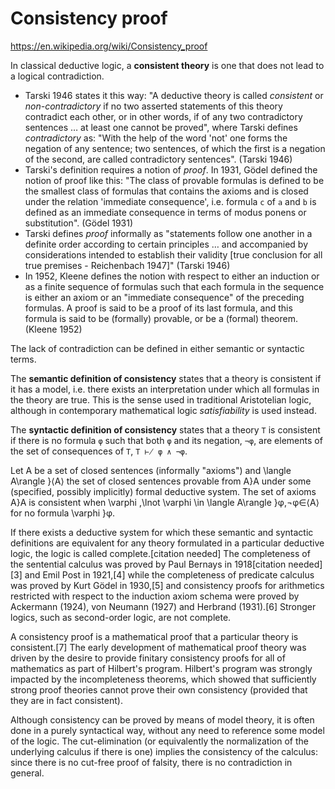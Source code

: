 # Consistency proof

https://en.wikipedia.org/wiki/Consistency_proof

In classical deductive logic, a **consistent theory** is one that does not lead to a logical contradiction.

<!-- #region NOTE about consistency -->

* Tarski 1946 states it this way: "A deductive theory is called *consistent* or *non-contradictory* if no two asserted statements of this theory contradict each other, or in other words, if of any two contradictory sentences … at least one cannot be proved", where Tarski defines *contradictory* as: "With the help of the word 'not' one forms the negation of any sentence; two sentences, of which the first is a negation of the second, are called contradictory sentences". (Tarski 1946)
* Tarski's definition requires a notion of *proof*. In 1931, Gödel defined the notion of proof like this: "The class of provable formulas is defined to be the smallest class of formulas that contains the axioms and is closed under the relation 'immediate consequence', i.e. formula `c` of `a` and `b` is defined as an immediate consequence in terms of modus ponens or substitution". (Gödel 1931)
* Tarski defines *proof* informally as "statements follow one another in a definite order according to certain principles … and accompanied by considerations intended to establish their validity [true conclusion for all true premises - Reichenbach 1947]" (Tarski 1946)
* In 1952, Kleene defines the notion with respect to either an induction or as a finite sequence of formulas such that each formula in the sequence is either an axiom or an "immediate consequence" of the preceding formulas. A proof is said to be a proof of its last formula, and this formula is said to be (formally) provable, or be a (formal) theorem. (Kleene 1952)

<!-- #endregion -->


The lack of contradiction can be defined in either semantic or syntactic terms.

The **semantic definition of consistency** states that a theory is consistent if it has a model, i.e. there exists an interpretation under which all formulas in the theory are true. This is the sense used in traditional Aristotelian logic, although in contemporary mathematical logic *satisfiability* is used instead.

The **syntactic definition of consistency** states that a theory `T` is consistent if there is no formula `φ` such that both `φ` and its negation, `¬φ`, are elements of the set of consequences of `T`, `T ⊬ φ ∧ ¬φ`.


Let A be a set of closed sentences (informally "axioms") and  \langle A\rangle }⟨A⟩ the set of closed sentences provable from  A}A under some (specified, possibly implicitly) formal deductive system. The set of axioms  A}A is consistent when  \varphi ,\lnot \varphi \in \langle A\rangle }φ,¬φ∈⟨A⟩ for no formula  \varphi }φ.

If there exists a deductive system for which these semantic and syntactic definitions are equivalent for any theory formulated in a particular deductive logic, the logic is called complete.[citation needed] The completeness of the sentential calculus was proved by Paul Bernays in 1918[citation needed][3] and Emil Post in 1921,[4] while the completeness of predicate calculus was proved by Kurt Gödel in 1930,[5] and consistency proofs for arithmetics restricted with respect to the induction axiom schema were proved by Ackermann (1924), von Neumann (1927) and Herbrand (1931).[6] Stronger logics, such as second-order logic, are not complete.

A consistency proof is a mathematical proof that a particular theory is consistent.[7] The early development of mathematical proof theory was driven by the desire to provide finitary consistency proofs for all of mathematics as part of Hilbert's program. Hilbert's program was strongly impacted by the incompleteness theorems, which showed that sufficiently strong proof theories cannot prove their own consistency (provided that they are in fact consistent).

Although consistency can be proved by means of model theory, it is often done in a purely syntactical way, without any need to reference some model of the logic. The cut-elimination (or equivalently the normalization of the underlying calculus if there is one) implies the consistency of the calculus: since there is no cut-free proof of falsity, there is no contradiction in general.
